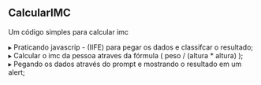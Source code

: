 ## CalcularIMC

Um código simples para calcular imc

▸ Praticando javascrip - (IIFE) para pegar os dados e classifcar o resultado; <br>
▸ Calcular o imc da pessoa atraves da fórmula ( peso / (altura * altura) ); <br>
▸ Pegando os dados através do prompt e mostrando o resultado em um alert; <br>

